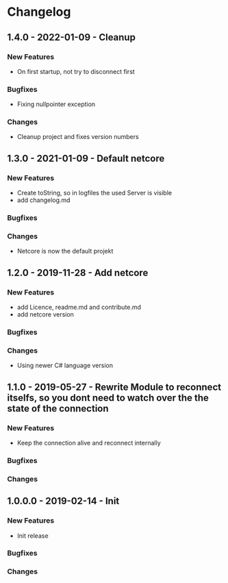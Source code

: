 # Changelog

## 1.4.0 - 2022-01-09 - Cleanup
### New Features
* On first startup, not try to disconnect first
### Bugfixes
* Fixing nullpointer exception
### Changes
* Cleanup project and fixes version numbers

## 1.3.0 - 2021-01-09 - Default netcore
### New Features
* Create toString, so in logfiles the used Server is visible
* add changelog.md
### Bugfixes
### Changes
* Netcore is now the default projekt

## 1.2.0 - 2019-11-28 - Add netcore
### New Features
* add Licence, readme.md and contribute.md
* add netcore version
### Bugfixes
### Changes
* Using newer C# language version

## 1.1.0 - 2019-05-27 - Rewrite Module to reconnect itselfs, so you dont need to watch over the the state of the connection
### New Features
* Keep the connection alive and reconnect internally
### Bugfixes
### Changes

## 1.0.0.0 - 2019-02-14 - Init
### New Features
* Init release
### Bugfixes
### Changes